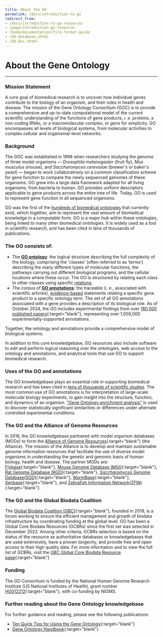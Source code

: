 ```yaml
---
title: About the GO
permalink: /docs/introduction-to-go
redirect_from: 
- /docs/introduction-to-go-resource/
- /page/introduction-go-resource
- /book/documentation/file-format-guide
- /GO.database.shtml
- /GO.doc.shtml
---
```


# About the Gene Ontology
---
### Mission Statement

A core goal of biomedical research is to uncover how individual genes contribute to the biology of an organism, and their roles in health and disease. The mission of the Gene Ontology Consortium (GOC) is to provide a comprehensive and up-to-date computational model of the current scientific understanding of the functions of gene products, *i. e.* proteins, a non-coding RNAs, or a macromolecular complex, or *gene* for simplicity. GO encompasses all levels of biological systems, from molecular activities to complex cellular and organismal-level networks.

### Background
The GOC was established in 1998 when researchers studying the genome of three model organisms — *Drosophila melanogaster* (fruit fly), *Mus musculus* (mouse), and *Saccharomyces cerevisiae* (brewer's or baker's yeast) — began to work collaboratively on a common classification scheme for gene function to compare the newly sequenced genomes of these organisms. GO grew into a large data framework adapted for all living organisms, from bacteria to human. GO provides uniform descriptors applicable to gene products across the entire tree of life. Today, GO is used to represent gene function in all sequenced organisms. 

GO was the first of the [hundreds of biomedical ontologies](https://obofoundry.org/) that currently exist, which together, aim to represent the vast amount of biomedical knowledge in a computable form. GO is a major hub within these ontologies, being linked to many other biomedical ontologies. It is widely used as a tool in scientific research, and has been cited in tens of thousands of publications.

### The GO consists of:

+ The **[GO ontology](/docs/ontology-documentation/)**: the logical structure describing the full complexity of the biology, comprising the 'classes' (often referred to as ‘terms’) describing the many different types of molecular functions, the pathways carrying out different biological programs, and the cellular locations where these occur. The GO is structured by relating each class to other classes using specific [relations](/docs/ontology-relations.md).
+ The corpus of **[GO annotations](/docs/go-annotations/)**: the traceable (i. e., associated with scientific articles), [evidence-based](/docs/guide-go-evidence-codes/) statements relating a specific gene product to a specific ontology term. The set of all GO annotations associated with a gene provides a description of its biological role. As of October 2024, the GO includes experimental findings from over [180,000 published papers](https://www.ncbi.nlm.nih.gov/pubmed/?term=loprovGeneOntol[SB]){:target="blank"}, representing over 1,000,000 experimentally-supported annotations. 

Together, the ontology and annotations provide a comprehensive model of biological systems.

<!--- if we keep, we must add links--->
In addition to this core knowledgebase, GO resources also include software to edit and perform logical reasoning over the ontologies, web access to the ontology and annotations, and analytical tools that use GO to support biomedical research.

### Uses of the GO and annotations
The GO knowledgebase plays an essential role in supporting biomedical research and has been cited in [tens of thousands of scientific studies](/docs/literature/). The most common use of GO annotations is for interpretation of large-scale molecular biology experiments, to gain insight into the structure, function, and dynamics of an organism. ["Gene Ontology enrichment analysis"](/docs/go-enrichment-analysis) is used to discover statistically significant similarities or differences under alternate controlled experimental conditions.

### The GO and the Alliance of Genome Resources
In 2016, the GO knowledgebase partnered with model organism databases (MODs) to form the [Alliance of Genome Resources](https://www.alliancegenome.org){:target="blank"} (the Alliance). The  mission of the Alliance is to develop and maintain sustainable genome information resources that facilitate the use of diverse model organisms in understanding the genetic and genomic basis of human biology, health and disease. The partner MODs are: [Flybase](https://flybase.org/){:target="blank"}, [Mouse Genome Database (MGI)](http://www.informatics.jax.org/){:target="blank"}, [Rat Genome Database (RGD)](https://rgd.mcw.edu/){:target="blank"}, [*Saccharomyces* Genome Database(SGD)](https://www.yeastgenome.org/){:target="blank"}, [WormBase](https://wormbase.org){:target="blank"}, [Xenbase](https://www.xenbase.org/entry/){:target="blank"}, and [Zebrafish Information Network(ZFIN)](https://zfin.org/){:target="blank"}.

### The GO and the Global Biodata Coalition 
The [Global Biodata Coalition (GBC)](https://globalbiodata.org){:target="blank"}, founded in 2019, is a forum working to ensure the efficient management and growth of biodata infrastructure by coordinating funding at the global level. GO has been a Global Core Biodata Resources (GCBRs) since the first set was selected in December 2022. Among other criteria, GCBRs selection is based on the status of the resource as authoritative databases or knowledgebases that are used extensively, have a proven longevity, and provide free and open access to their high quality data. For more information and to view the full list of GCBRs, visit the [GBC Global Core Biodata Resource page](https://globalbiodata.org/scientific-activities/global-core-biodata-resources/){:target="blank"}

### Funding
The GO Consortium is funded by the National Human Genome Research Institute (US National Institutes of Health), grant number [HG012212](https://reporter.nih.gov/search/BqfmFvQGv0CWrEFOkzTp-w/project-details/10348001){:target="blank"}, with co-funding by NIGMS.

### Further reading about the Gene Ontology knowledgebase
For further guidance and reading, please see the following publications:

* [Ten Quick Tips for Using the Gene Ontology](http://journals.plos.org/ploscompbiol/article?id=10.1371/journal.pcbi.1003343){:target="blank"}
* [Gene Ontology Handbook](https://link.springer.com/book/10.1007%2F978-1-4939-3743-1){:target="blank"}
